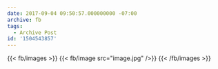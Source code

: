 ```yaml
---
date: 2017-09-04 09:50:57.000000000 -07:00
archive: fb
tags: 
  - Archive Post
id: '1504543857'
---
```

{{< fb/images >}}
{{< fb/image src="image.jpg" />}}
{{< /fb/images >}}
